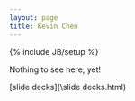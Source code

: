 ```yaml
---
layout: page
title: Kevin Chen
---
```

{% include JB/setup %}

Nothing to see here, yet!

[slide decks](\slide decks.html)